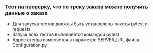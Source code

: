 ﻿### Тест на проверку, что по треку заказа можно получить данные о заказе
- Для запуска тестов должны быть установлены пакеты pytest и requests
- Запуск всех тестов выполняется командой pytest
- Адрес стенда изменяется в параметре SERVER_URL файла Configuration.py